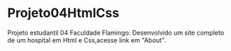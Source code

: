 # Projeto04HtmlCss
Projeto estudantil 04 Faculdade Flamingo: Desenvolvido um site completo de um hospital em Html e Css,acesse link em "About".

